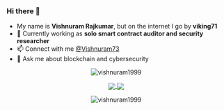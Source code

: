 ### Hi there 👋

<!--
**vishnuram1999/vishnuram1999** is a ✨ _special_ ✨ repository because its `README.md` (this file) appears on your GitHub profile.

Here are some ideas to get you started:

- 🔭 I’m currently working on ...
- 🌱 I’m currently learning ...
- 👯 I’m looking to collaborate on ...
- 🤔 I’m looking for help with ...
- 💬 Ask me about ...
- 📫 How to reach me: ...
- 😄 Pronouns: ...
- ⚡ Fun fact: ...
-->
- My name is **Vishnuram Rajkumar**, but on the internet I go by **viking71**
- 🔭 Currently working as **solo smart contract auditor and security researcher**
- 📫 Connect with me [@Vishnuram73](https://twitter.com/Vishnuram73)
- 💬 Ask me about blockchain and cybersecurity

<p align="center">
  <img src="https://komarev.com/ghpvc/?username=vishnuram1999&label=Views&color=lightgrey&style=flat-square" alt="vishnuram1999" /> 
</p>
<p align="center">
  <a href="https://github.com/anuraghazra/github-readme-stats">
    <img align="center" src="https://github-readme-stats.vercel.app/api?username=vishnuram1999&theme=omni&show_icons=true&count_private=true&hide_border=true" />
  </a>
  <a href="https://github.com/anuraghazra/github-readme-stats">
    <img align="center" src="https://github-readme-stats.vercel.app/api/top-langs/?username=vishnuram1999&layout=compact&langs_count=8&theme=omni&hide_border=true" />
  </a>
</p>
<p align="center">
  <img align="center" src="https://github-readme-streak-stats.herokuapp.com/?user=vishnuram1999&theme=omni&hide_border=true" alt="vishnuram1999" />
</p>
